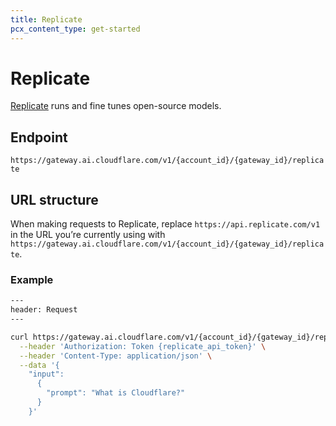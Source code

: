 ```yaml
---
title: Replicate
pcx_content_type: get-started
---
```


# Replicate
[Replicate](https://replicate.com/) runs and fine tunes open-source models.

## Endpoint

`https://gateway.ai.cloudflare.com/v1/{account_id}/{gateway_id}/replicate`

## URL structure

When making requests to Replicate, replace `https://api.replicate.com/v1` in the URL you’re currently using with `https://gateway.ai.cloudflare.com/v1/{account_id}/{gateway_id}/replicate`.

### Example

```bash
---
header: Request
---

curl https://gateway.ai.cloudflare.com/v1/{account_id}/{gateway_id}/replicate/predictions \
  --header 'Authorization: Token {replicate_api_token}' \
  --header 'Content-Type: application/json' \
  --data '{
    "input":
      {
        "prompt": "What is Cloudflare?"
      }
    }'
```
